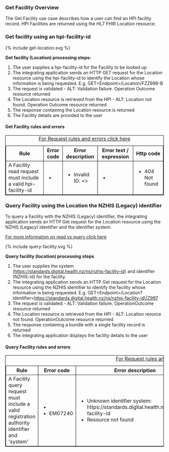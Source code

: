 

### Get Facility Overview

The Get Facility use case describes how a user can find an HPI facility record.
HPI Facilities are returned using the HL7 FHIR Location resource.

### Get facility using an hpi-facility-id

<div>
{% include get-location.svg %}
</div>

**Get facility (Location) processing steps:**
1. The user supplies a hpi-facility-id for the Facility to be looked up
2. The integrating application sends an HTTP GET request for the Location resource using the hpi-facility-id to identify the Location whose information is being requested. E.g. GET\<Endpoint>/Location/FZZ999-B
3. The request is validated - ALT: Validation failure. Operation Outcome resource returned
4. The Location resource is retrieved from the HPI - ALT: Location not found. Operation Outcome resource returned
5. The response containing the Location resource is returned
6. The Facility details are provided to the user

<h4>Get Facility rules and errors</h4>
<table>
<style>
table, th, td {
  border: 1px solid black;
  border-collapse: collapse;
}
</style>
<caption><a href="general.html#request-rules-and-errors">For Request rules and errors click here</a></caption>
<tr><th>Rule</th>
<th>Error code</th>
<th>Error description</th>
<th>Error text / expression</th>
<th>Http code</th></tr>

<tr>
<td>A Facility read request must include a valid hpi-facility-id</td>
<td>
 <ul>
  <li></li>
 </ul>
</td>
<td>
 <ul>
  <li>Invalid ID: <></li>
 </ul>
</td>
<td>
 <ul>
  <li></li>
 </ul>
</td>
<td>
 <ul>
  <li>404 Not found</li>
 </ul>
 </td>
</tr>
</table>

### Query Facility using the Location the NZHIS (Legacy) identifier

To query a Facility with the NZHIS (Legacy) identifier, the integrating application sends an HTTP Get request for the Location resource using the NZHIS (Legacy) identifier and the identifier system.

[For more information on read vs query click here](/general.html#read-resource-by-id)

<div>
{% include query-facility.svg %}
</div>

**Query facility (location) processing steps**

1. The user supplies the system (https://standards.digital.health.nz/ns/nzhis-facility-id) and identifier (NZHIS-id) for the facility.
2. The integrating application sends an HTTP Get request for the Location resource using the NZHIS identifier to identify the facility whose information is being requested. E.g. GET\<Endpoint>/Location?identifier=https://standards.digital.health.nz/ns/nzhis-facility-id\|Z997
3. The request is validated - ALT: Validation failure. OperationOutcome resource returned
4. The Location resource is retrieved from the HPI - ALT: Location reource not found. OperationOutcome resource returned
5. The response containing a bundle with a single facility record is returned
6. The integrating application displays the facility details to the user

<h4>Query Facility rules and errors</h4>
<table>
<style>
table, th, td {
  border: 1px solid black;
  border-collapse: collapse;
}
</style>
<caption><a href="general.html#request-rules-and-errors">For Request rules and errors click here</a></caption>
<tr><th>Rule</th>
<th>Error code</th>
<th>Error description</th>
<th>Error text / expression</th>
<th>Http code</th></tr>

<tr>
<td>A Facility query request must include a valid registration authority identifier and 'system'</td>
<td>
 <ul>
  <li></li>
  <li>EM07240</li>
 </ul>
</td>
<td>
 <ul>
  <li>Unknown identifier system: https://standards.digital.health.nz/ns/nzhis-facility-id</li>
  <li>Resource not found</li>
 </ul>
</td>
<td>
 <ul>
  <li></li>
  <li>Location.identifier:legacyFacId</li>
 </ul>
</td>
<td>
 <ul>
  <li>422 Unknown</li>
  <li>404 Not found</li>
 </ul>
 </td>
</tr>
</table>
